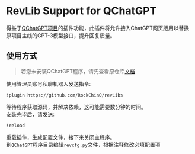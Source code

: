 # RevLib Support for QChatGPT

得益于[QChatGPT项目](https://github.com/RockChinQ/QChatGPT)的插件功能，此插件将允许接入ChatGPT网页版用以替换原项目主线的GPT-3模型接口，提升回复质量。

## 使用方式

> 若您未安装QChatGPT程序，请先查看原仓库[文档](https://github.com/RockChinQ/QChatGPT)

使用管理员账号私聊机器人发送指令:

```
!plugin https://github.com/RockChinQ/revLibs
```

等待程序获取源码，并解决依赖，这可能需要数分钟的时间。  
安装完毕后，请发送:
```
!reload
```
重载插件，生成配置文件，接下来关闭主程序。  
到`QChatGPT`程序目录编辑`revcfg.py`文件，根据注释修改必填配置项
